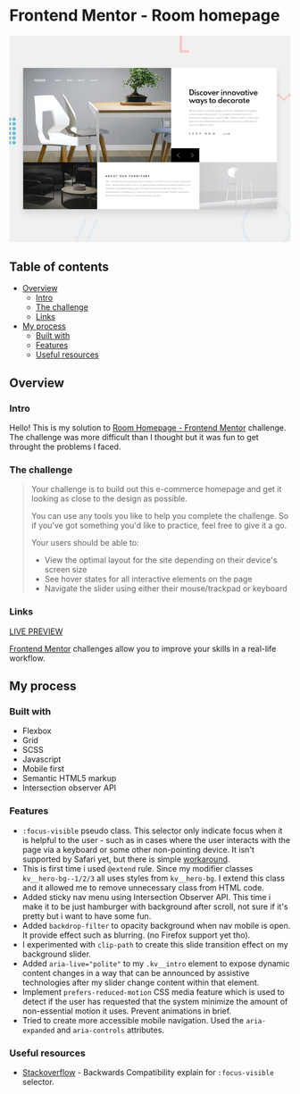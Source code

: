 # Frontend Mentor - Room homepage

![Design preview for the Room homepage coding challenge](./design/desktop-preview.jpg)

## Table of contents

- [Overview](#overview)
  - [Intro](#intro)
  - [The challenge](#the-challenge)
  - [Links](#links)
- [My process](#my-process)
  - [Built with](#built-with)
  - [Features](#features)
  - [Useful resources](#useful-resources)

## Overview

### Intro
Hello! This is my solution to [Room Homepage - Frontend Mentor](https://www.frontendmentor.io/challenges/room-homepage-BtdBY_ENq) challenge. The challenge was more difficult than I thought but it was fun to get throught the problems I faced.

### The challenge

>Your challenge is to build out this e-commerce homepage and get it looking as close to the design as possible.
>
>You can use any tools you like to help you complete the challenge. So if you've got something you'd like to practice, feel free to give it a go.
>
>Your users should be able to:
>
>- View the optimal layout for the site depending on their device's screen size
>- See hover states for all interactive elements on the page
>- Navigate the slider using either their mouse/trackpad or keyboard

### Links

[LIVE PREVIEW](https://roomhomepage-tediko.netlify.app/)

[Frontend Mentor](https://www.frontendmentor.io) challenges allow you to improve your skills in a real-life workflow.

## My process

### Built with

 - Flexbox
 - Grid
 - SCSS
 - Javascript
 - Mobile first
 - Semantic HTML5 markup
 - Intersection observer API

### Features

- `:focus-visible` pseudo class. This selector only indicate focus when it is helpful to the user - such as in cases where the user interacts with the page via a keyboard or some other non-pointing device. It isn't supported by Safari yet, but there is simple [workaround](https://stackoverflow.com/questions/31402576/enable-focus-only-on-keyboard-use-or-tab-press).
- This is first time i used `@extend` rule. Since my modifier classes `kv__hero-bg--1/2/3` all uses styles from `kv__hero-bg`. I extend this class and it allowed me to remove unnecessary class from HTML code.
- Added sticky nav menu using Intersection Observer API. This time i make it to be just hamburger with background after scroll, not sure if it's pretty but i want to have some fun.
- Added `backdrop-filter` to opacity background when nav mobile is open. It provide effect such as blurring. (no Firefox support yet tho).
- I experimented with `clip-path` to create this slide transition effect on my background slider.
- Added `aria-live="polite"` to my `.kv__intro` element to expose dynamic content changes in a way that can be announced by assistive technologies after my slider change content within that element.
- Implement `prefers-reduced-motion` CSS media feature which is used to detect if the user has requested that the system minimize the amount of non-essential motion it uses. Prevent animations in brief.
- Tried to create more accessible mobile navigation. Used the `aria-expanded` and `aria-controls` attributes.

### Useful resources
 
- [Stackoverflow](https://stackoverflow.com/questions/31402576/enable-focus-only-on-keyboard-use-or-tab-press) - Backwards Compatibility explain for `:focus-visible` selector.
